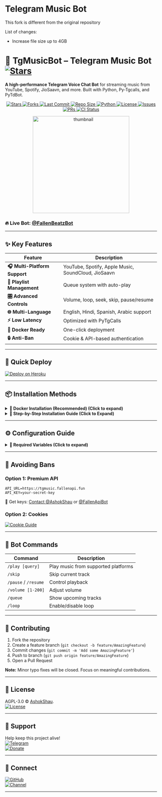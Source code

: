 # Telegram Music Bot 

This fork is different from the original repository 

List of changes:

- Increase file size up to 4GB

# 🎵 TgMusicBot – Telegram Music Bot [![Stars](https://img.shields.io/github/stars/AshokShau/TgMusicBot?style=social)](https://github.com/AshokShau/TgMusicBot/stargazers)

**A high-performance Telegram Voice Chat Bot** for streaming music from YouTube, Spotify, JioSaavn, and more. Built with Python, Py-Tgcalls, and PyTdBot.

<p align="center">
  <!-- GitHub Stars -->
  <a href="https://github.com/AshokShau/TgMusicBot/stargazers">
    <img src="https://img.shields.io/github/stars/AshokShau/TgMusicBot?style=for-the-badge&color=black&logo=github" alt="Stars"/>
  </a>
  
  <!-- GitHub Forks -->
  <a href="https://github.com/AshokShau/TgMusicBot/network/members">
    <img src="https://img.shields.io/github/forks/AshokShau/TgMusicBot?style=for-the-badge&color=black&logo=github" alt="Forks"/>
  </a>

  <!-- Last Commit -->
  <a href="https://github.com/AshokShau/TgMusicBot/commits/AshokShau">
    <img src="https://img.shields.io/github/last-commit/AshokShau/TgMusicBot?style=for-the-badge&color=blue" alt="Last Commit"/>
  </a>

  <!-- Repo Size -->
  <a href="https://github.com/AshokShau/TgMusicBot">
    <img src="https://img.shields.io/github/repo-size/AshokShau/TgMusicBot?style=for-the-badge&color=success" alt="Repo Size"/>
  </a>

  <!-- Language -->
  <a href="https://www.python.org/">
    <img src="https://img.shields.io/badge/Written%20in-Python-orange?style=for-the-badge&logo=python" alt="Python"/>
  </a>

  <!-- License -->
  <a href="https://github.com/AshokShau/TgMusicBot/blob/master/LICENSE">
    <img src="https://img.shields.io/github/license/AshokShau/TgMusicBot?style=for-the-badge&color=blue" alt="License"/>
  </a>

  <!-- Open Issues -->
  <a href="https://github.com/AshokShau/TgMusicBot/issues">
    <img src="https://img.shields.io/github/issues/AshokShau/TgMusicBot?style=for-the-badge&color=red" alt="Issues"/>
  </a>

  <!-- Pull Requests -->
  <a href="https://github.com/AshokShau/TgMusicBot/pulls">
    <img src="https://img.shields.io/github/issues-pr/AshokShau/TgMusicBot?style=for-the-badge&color=purple" alt="PRs"/>
  </a>

  <!-- GitHub Workflow CI -->
  <a href="https://github.com/AshokShau/TgMusicBot/actions">
    <img src="https://img.shields.io/github/actions/workflow/status/AshokShau/TgMusicBot/code-fixer.yml?style=for-the-badge&label=CI&logo=github" alt="CI Status"/>
  </a>
</p>

<p align="center">
   <img src="https://raw.githubusercontent.com/AshokShau/TgMusicBot/master/.github/images/thumb.png" alt="thumbnail" width="320" height="320">
</p>

### 🔥 Live Bot: [@FallenBeatzBot](https://t.me/FallenBeatzBot)

---

## ✨ Key Features

| Feature                       | Description                                         |
|-------------------------------|-----------------------------------------------------|
| **🎧 Multi-Platform Support** | YouTube, Spotify, Apple Music, SoundCloud, JioSaavn |
| **📜 Playlist Management**    | Queue system with auto-play                         |
| **🎛️ Advanced Controls**     | Volume, loop, seek, skip, pause/resume              |
| **🌐 Multi-Language**         | English, Hindi, Spanish, Arabic support             |
| **⚡ Low Latency**             | Optimized with PyTgCalls                            |
| **🐳 Docker Ready**           | One-click deployment                                |
| **🔒 Anti-Ban**               | Cookie & API-based authentication                   |

---

## 🚀 Quick Deploy

[![Deploy on Heroku](https://img.shields.io/badge/Deploy%20on%20Heroku-430098?style=for-the-badge&logo=heroku)](https://heroku.com/deploy?template=https://github.com/AshokShau/TgMusicBot)

---

## 📦 Installation Methods


<details>

<summary><strong>📌 Docker Installation (Recommended) (Click to expand)</strong></summary>

### 🐳 Prerequisites
1. Install Docker:
   - [Linux](https://docs.docker.com/engine/install/)
   - [Windows/Mac](https://docs.docker.com/desktop/install/)

### 🚀 Quick Setup
1. Clone the repository:
   ```sh
   git clone https://github.com/AshokShau/TgMusicBot.git && cd TgMusicBot
   ```

### 🔧 Configuration
1. Prepare environment file:
   ```sh
   cp sample.env .env
   ```

2. Edit configuration (choose one method):
   - **Beginner-friendly (nano)**:
     ```sh
     nano .env
     ```
     - Edit values
     - Save: `Ctrl+O` → Enter → `Ctrl+X`

   - **Advanced (vim)**:
     ```sh
     vi .env
     ```
     - Press `i` to edit
     - Save: `Esc` → `:wq` → Enter

### 🏗️ Build & Run
1. Build Docker image:
   ```sh
   docker build -t tgmusicbot .
   ```

2. Run container (auto-restarts on crash/reboot):
   ```sh
   docker run -d --name tgmusicbot --env-file .env --restart unless-stopped tgmusicbot
   ```

### 🔍 Monitoring
1. Check logs:
   ```sh
   docker logs -f tgmusicbot
   ```
   (Exit with `Ctrl+C`)

### ⚙️ Management Commands
- **Stop container**:
  ```sh
  docker stop tgmusicbot
  ```

- **Start container**:
  ```sh
  docker start tgmusicbot
  ```

- **Update the bot**:
  ```sh
  docker stop tgmusicbot
  docker rm tgmusicbot
  git pull origin master
  docker build -t tgmusicbot .
  docker run -d --name tgmusicbot --env-file .env --restart unless-stopped tgmusicbot
  ```

</details>


<details>
<summary><strong>📌 Step-by-Step Installation Guide (Click to Expand)</strong></summary>

### 🛠️ System Preparation
1. **Update your system** (Recommended):
   ```sh
   sudo apt-get update && sudo apt-get upgrade -y
   ```

2. **Install essential tools**:
   ```sh
   sudo apt-get install git python3-pip ffmpeg tmux -y
   ```

### ⚡ Quick Setup
1. **Install UV package manager**:
   ```sh
   pip3 install uv
   ```

2. **Clone the repository**:
   ```sh
   git clone https://github.com/AshokShau/TgMusicBot.git && cd TgMusicBot
   ```

### 🐍 Python Environment
1. **Create virtual environment**:
   ```sh
   uv venv
   ```

2. **Activate environment**:
   - Linux/Mac: `source .venv/bin/activate`
   - Windows (PowerShell): `.\.venv\Scripts\activate`

3. **Install dependencies**:
   ```sh
   uv pip install -e .
   ```

### 🔐 Configuration
1. **Setup environment file**:
   ```sh
   cp sample.env .env
   ```

2. **Edit configuration** (Choose one method):
   - **For beginners** (nano editor):
     ```sh
     nano .env
     ```
     - Edit values
     - Save: `Ctrl+O` → Enter → `Ctrl+X`

   - **For advanced users** (vim):
     ```sh
     vi .env
     ```
     - Press `i` to edit
     - Save: `Esc` → `:wq` → Enter

### 🤖 Running the Bot
1. **Start in tmux session** (keeps running after logout):
   ```sh
   tmux new -s musicbot
   tgmusic
   ```

   **Tmux Cheatsheet**:
   - Detach: `Ctrl+B` then `D`
   - Reattach: `tmux attach -t musicbot`
   - Kill session: `tmux kill-session -t musicbot`

### 🔄 After Updates
To restart the bot:
```sh
tmux attach -t musicbot
# Kill with Ctrl+C
tgmusic
```

</details>

---

## ⚙️ Configuration Guide

<details>
<summary><b>🔑 Required Variables (Click to expand)</b></summary>

| Variable     | Description                         | How to Get                                                               |
|--------------|-------------------------------------|--------------------------------------------------------------------------|
| `API_ID`     | Telegram App ID                     | [my.telegram.org](https://my.telegram.org/apps)                          |
| `API_HASH`   | Telegram App Hash                   | [my.telegram.org](https://my.telegram.org/apps)                          |
| `TOKEN`      | Bot Token                           | [@BotFather](https://t.me/BotFather)                                     |
| `STRING1-10` | Pyrogram Sessions (Only 1 Required) | [@StringFatherBot](https://t.me/StringFatherBot)                         |
| `MONGO_URI`  | MongoDB Connection                  | [MongoDB Atlas](https://cloud.mongodb.com)                               |
| `OWNER_ID`   | User ID of the bot owner            | [@GuardxRobot](https://t.me/GuardxRobot) and type `/id`                  |
| `LOGGER_ID`  | Group ID of the bot logger          | Add [@GuardxRobot](https://t.me/GuardxRobot) to the group and type `/id` |

#### Optional Variables
| Variable           | Description                                                       | How to Get                                                                                                                                                              |
|--------------------|-------------------------------------------------------------------|-------------------------------------------------------------------------------------------------------------------------------------------------------------------------|
| `API_URL`          | API URL                                                           | Start [@FallenApiBot](https://t.me/FallenApiBot)                                                                                                                        |
| `API_KEY`          | API Key                                                           | Start [@FallenApiBot](https://t.me/FallenApiBot) and type `/apikey`                                                                                                     |
| `MIN_MEMBER_COUNT` | Minimum number of members required to use the bot                 | Default: 50                                                                                                                                                             |
| `PROXY`            | Proxy URL for the bot if you want to use it for yt-dlp (Optional) | Any online service                                                                                                                                                      |
| `COOKIES_URL`      | Cookies URL for the bot                                           | [![Cookie Guide](https://img.shields.io/badge/Guide-Read%20Here-blue?style=flat-square)](https://github.com/AshokShau/TgMusicBot/blob/master/TgMusic/cookies/README.md) |
| `DEFAULT_SERVICE`  | Default search platform (Options: youtube, spotify, jiosaavn)     | Default: youtube                                                                                                                                                        |
| `SUPPORT_GROUP`    | Telegram Group Link                                               | Default: https://t.me/GuardxSupport                                                                                                                                     |
| `SUPPORT_CHANNEL`  | Telegram Channel Link                                             | Default: https://t.me/FallenProjects                                                                                                                                    |
| `AUTO_LEAVE`       | Leave all chats for all userbot clients                           | Default: True                                                                                                                                                           |
| `START_IMG`        | Start Image URL                                                   | Default: [IMG](https://i.pinimg.com/1200x/e8/89/d3/e889d394e0afddfb0eb1df0ab663df95.jpg)                                                                                |                                                      |
| `DEVS`             | User ID of the bot owner                                          | [@GuardxRobot](https://t.me/GuardxRobot) and type `/id`: e.g. `5938660179, 5956803759`                                                                                  |

</details>

---

## 🍪 Avoiding Bans

### Option 1: Premium API
```env
API_URL=https://tgmusic.fallenapi.fun
API_KEY=your-secret-key
```
📌 Get keys: [Contact @AshokShau](https://t.me/AshokShau) or [@FallenApiBot](https://t.me/FallenApiBot)

### Option 2: Cookies
[![Cookie Guide](https://img.shields.io/badge/Guide-Read%20Here-blue?style=flat-square)](https://github.com/AshokShau/TgMusicBot/blob/master/TgMusic/cookies/README.md)

---

## 🤖 Bot Commands

| Command              | Description                         |
|----------------------|-------------------------------------|
| `/play [query]`      | Play music from supported platforms |
| `/skip`              | Skip current track                  |
| `/pause` / `/resume` | Control playback                    |
| `/volume [1-200]`    | Adjust volume                       |
| `/queue`             | Show upcoming tracks                |
| `/loop`              | Enable/disable loop                 |

---

## 🤝 Contributing

1. Fork the repository
2. Create a feature branch (`git checkout -b feature/AmazingFeature`)
3. Commit changes (`git commit -m 'Add some AmazingFeature'`)
4. Push to branch (`git push origin feature/AmazingFeature`)
5. Open a Pull Request

**Note:** Minor typo fixes will be closed. Focus on meaningful contributions.

---

## 📜 License

AGPL-3.0 © [AshokShau](https://github.com/AshokShau).  
[![License](https://img.shields.io/github/license/AshokShau/TgMusicBot?color=blue)](LICENSE)

---

## 💖 Support

Help keep this project alive!  
[![Telegram](https://img.shields.io/badge/Chat-Support%20Group-blue?logo=telegram)](https://t.me/GuardxSupport)  
[![Donate](https://img.shields.io/badge/Donate-Crypto/PayPal-ff69b4)](https://t.me/AshokShau)

---

## 🔗 Connect

[![GitHub](https://img.shields.io/badge/Follow-GitHub-black?logo=github)](https://github.com/AshokShau)  
[![Channel](https://img.shields.io/badge/Updates-Channel-blue?logo=telegram)](https://t.me/FallenProjects)

---
